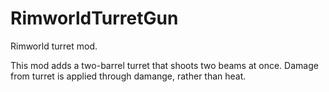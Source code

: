 # RimworldTurretGun
Rimworld turret mod.

This mod adds a two-barrel turret that shoots two beams at once. Damage from turret is applied through damange, rather than heat.